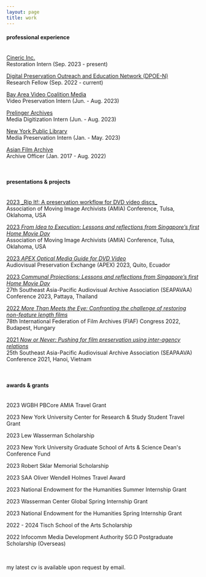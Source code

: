 ```yaml
---
layout: page
title: work
---
```


<h4>professional experience</h4>
<br>
<u>Cineric Inc.</u>
<br>Restoration Intern (Sep. 2023 - present)

<u>Digital Preservation Outreach and Education Network (DPOE-N)</u>
<br>Research Fellow (Sep. 2022 - current)

<u>Bay Area Video Coalition Media</u>
<br>Video Preservation Intern (Jun. - Aug. 2023)

<u>Prelinger Archives</u>
<br>Media Digitization Intern (Jun. - Aug. 2023)

<u>New York Public Library</u>
<br>Media Preservation Intern (Jan. - May. 2023)

<u>Asian Film Archive</u>
<br>Archive Officer (Jan. 2017 - Aug. 2022)

<br>
<h4>presentations & projects</h4>
<br>
<u>2023 _Rip It!: A preservation workflow for DVD video discs_</u><br>
Association of Moving Image Archivists (AMIA) Conference, Tulsa, Oklahoma, USA

<u>2023 _From Idea to Execution: Lessons and reflections from Singapore’s first Home Movie Day_</u><br>
Association of Moving Image Archivists (AMIA) Conference, Tulsa, Oklahoma, USA

<u>2023 _APEX Optical Media Guide for DVD Video_</u><br>
Audiovisual Preservation Exchange (APEX) 2023, Quito, Ecuador

<u>2023 _Communal Projections: Lessons and reflections from Singapore’s first Home Movie Day_</u><br>
27th Southeast Asia-Pacific Audiovisual Archive Association (SEAPAVAA) Conference 2023, Pattaya, Thailand

<u>2022 _More Than Meets the Eye: Confronting the challenge of restoring non-feature length films_</u><br>
78th International Federation of Film Archives (FIAF) Congress 2022, Budapest, Hungary

<u>2021 _Now or Never: Pushing for film preservation using inter-agency relations_</u><br>
25th Southeast Asia-Pacific Audiovisual Archive Association (SEAPAAVA) Conference 2021, Hanoi, Vietnam

<br>
<h4>awards & grants</h4>
<br>
2023 WGBH PBCore AMIA Travel Grant

2023 New York University Center for Research & Study Student Travel Grant

2023 Lew Wasserman Scholarship

2023 New York University Graduate School of Arts & Science Dean's Conference Fund

2023 Robert Sklar Memorial Scholarship

2023 SAA Oliver Wendell Holmes Travel Award

2023 National Endowment for the Humanities Summer Internship Grant

2023 Wasserman Center Global Spring Internship Grant

2023 National Endowment for the Humanities Spring Internship Grant

2022 - 2024 Tisch School of the Arts Scholarship

2022 Infocomm Media Development Authority SG:D Postgraduate Scholarship (Overseas)

<br>
<p class="message">
  my latest cv is available upon request by email.
</p>

<!-- <p class="message">
  Hey there! This page is included as an example. Feel free to customize it for your own use upon downloading. Carry on!
</p>

Celeste is a lightweight Jekyll theme that features a minimalist, content-first design. It places your content center stage and lets your readers view them in a clutter-free environment without visual distractions. It is based on [Poole](https://github.com/poole/poole), the Jekyll butler, by [@mdo](https://twitter.com/mdo).

In addition to using Poole as its foundation, Celeste is also built using the following open-source projects:

* [normalize.css](http://necolas.github.io/normalize.css/), a modern, HTML5-ready alternative to CSS resets.
* [Font Awesome](https://fontawesome.com/v4.7.0/), the iconic font and CSS toolkit.
* [Hover.css](http://ianlunn.github.io/Hover/), a collection of CSS3 powered hover effects.

Celeste is <i class="fa fa-code"></i> with <i class="fa fa-heart"></i> by [@nicoelayda](https://github.com/nicoelayda). Learn more and contribute on [GitHub](https://github.com/nicoelayda/celeste).

Have questions or suggestions? Feel free to [open an issue on GitHub](https://github.com/nicoelayda/celeste/issues/new) or [ask me on Twitter](https://twitter.com/nicoelayda).

Thanks for reading! -->

